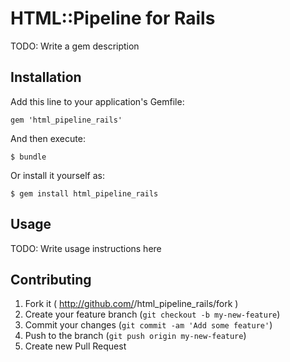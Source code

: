 # HTML::Pipeline for Rails

TODO: Write a gem description

## Installation

Add this line to your application's Gemfile:

    gem 'html_pipeline_rails'

And then execute:

    $ bundle

Or install it yourself as:

    $ gem install html_pipeline_rails

## Usage

TODO: Write usage instructions here

## Contributing

1. Fork it ( http://github.com/<my-github-username>/html_pipeline_rails/fork )
2. Create your feature branch (`git checkout -b my-new-feature`)
3. Commit your changes (`git commit -am 'Add some feature'`)
4. Push to the branch (`git push origin my-new-feature`)
5. Create new Pull Request
